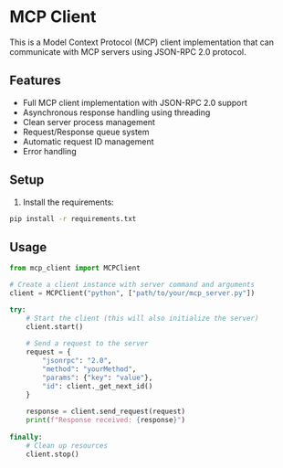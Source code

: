 # MCP Client

This is a Model Context Protocol (MCP) client implementation that can communicate with MCP servers using JSON-RPC 2.0 protocol.

## Features

- Full MCP client implementation with JSON-RPC 2.0 support
- Asynchronous response handling using threading
- Clean server process management
- Request/Response queue system
- Automatic request ID management
- Error handling

## Setup

1. Install the requirements:
```bash
pip install -r requirements.txt
```

## Usage

```python
from mcp_client import MCPClient

# Create a client instance with server command and arguments
client = MCPClient("python", ["path/to/your/mcp_server.py"])

try:
    # Start the client (this will also initialize the server)
    client.start()
    
    # Send a request to the server
    request = {
        "jsonrpc": "2.0",
        "method": "yourMethod",
        "params": {"key": "value"},
        "id": client._get_next_id()
    }
    
    response = client.send_request(request)
    print(f"Response received: {response}")
    
finally:
    # Clean up resources
    client.stop()
```
